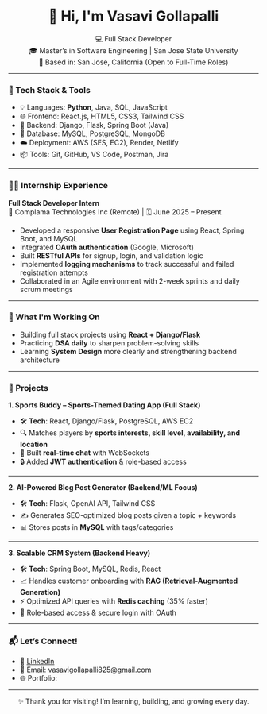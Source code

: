 <h1 align="center">👋 Hi, I'm Vasavi Gollapalli</h1>

<p align="center">
💻 Full Stack Developer  <br/>
🎓 Master’s in Software Engineering | San Jose State University <br/>
📍 Based in: San Jose, California (Open to Full-Time Roles) <br/>
</p>

---

### 🔧 Tech Stack & Tools
- 💡 Languages: **Python**, Java, SQL, JavaScript
- 🌐 Frontend: React.js, HTML5, CSS3, Tailwind CSS
- 🔗 Backend: Django, Flask, Spring Boot (Java)
- 💾 Database: MySQL, PostgreSQL, MongoDB
- ☁️ Deployment: AWS (SES, EC2), Render, Netlify
- 📦 Tools: Git, GitHub, VS Code, Postman, Jira

---

### 🧑‍💼 Internship Experience

**Full Stack Developer Intern**  
📍 Complama Technologies Inc (Remote) | 🗓️ June 2025 – Present  
- Developed a responsive **User Registration Page** using React, Spring Boot, and MySQL  
- Integrated **OAuth authentication** (Google, Microsoft)  
- Built **RESTful APIs** for signup, login, and validation logic  
- Implemented **logging mechanisms** to track successful and failed registration attempts  
- Collaborated in an Agile environment with 2-week sprints and daily scrum meetings  

---

### 🚀 What I'm Working On
- Building full stack projects using **React + Django/Flask**
- Practicing **DSA daily** to sharpen problem-solving skills
- Learning **System Design** more clearly and strengthening backend architecture

---

### 📂 Projects  

**1. Sports Buddy – Sports-Themed Dating App (Full Stack)**  
- 🛠️ **Tech**: React, Django/Flask, PostgreSQL, AWS EC2  
- 🔍 Matches players by **sports interests, skill level, availability, and location**  
- 💬 Built **real-time chat** with WebSockets  
- 🔒 Added **JWT authentication** & role-based access  


---

**2. AI-Powered Blog Post Generator (Backend/ML Focus)**  
- 🛠️ **Tech**: Flask, OpenAI API, Tailwind CSS  
- ✍️ Generates SEO-optimized blog posts given a topic + keywords  
- 📊 Stores posts in **MySQL** with tags/categories  


---

**3. Scalable CRM System (Backend Heavy)**  
- 🛠️ **Tech**: Spring Boot, MySQL, Redis, React  
- 📈 Handles customer onboarding with **RAG (Retrieval-Augmented Generation)**  
- ⚡ Optimized API queries with **Redis caching** (35% faster)  
- 🔐 Role-based access & secure login with OAuth  


---

### 📬 Let’s Connect!
- 🔗 [LinkedIn](https://www.linkedin.com/in/vasavigollapalli0825)
- 📧 Email: vasavigollapalli825@gmail.com 
- 🌐 Portfolio: 

---

<p align="center">
✨ Thank you for visiting! I’m learning, building, and growing every day.
</p>
